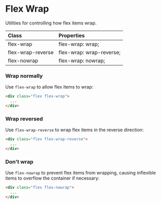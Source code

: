 # Flex Wrap

Utilities for controlling how flex items wrap.

| Class             | Properties               |
| :---------------- | :----------------------- |
| flex-wrap         | flex-wrap: wrap;         |
| flex-wrap-reverse | flex-wrap: wrap-reverse; |
| flex-nowrap       | flex-wrap: nowrap;       |

### Wrap normally

Use `flex-wrap` to allow flex items to wrap:

```html
<div class="flex flex-wrap">
  ...
</div>
```

### Wrap reversed

Use `flex-wrap-reverse` to wrap flex items in the reverse direction:

```html
<div class="flex flex-wrap-reverse">
  ...
</div>
```

### Don't wrap

Use `flex-nowrap` to prevent flex items from wrapping, causing inflexible items to overflow the container if necessary:

```html
<div class="flex flex-nowrap">
  ...
</div>
```
